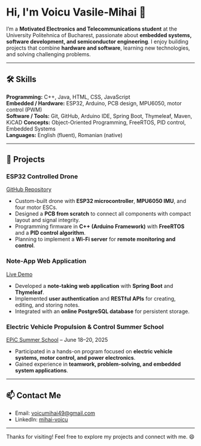 # Hi, I'm Voicu Vasile-Mihai 👋

I’m a **Motivated Electronics and Telecommunications student** at the University Politehnica of Bucharest, passionate about **embedded systems, software development, and semiconductor engineering**. I enjoy building projects that combine **hardware and software**, learning new technologies, and solving challenging problems.

---

## 🛠️ Skills

**Programming:** C++, Java, HTML, CSS, JavaScript  
**Embedded / Hardware:** ESP32, Arduino, PCB design, MPU6050, motor control (PWM)  
**Software / Tools:** Git, GitHub, Arduino IDE, Spring Boot, Thymeleaf, Maven, KiCAD
**Concepts:** Object-Oriented Programming, FreeRTOS, PID control, Embedded Systems  
**Languages:** English (fluent), Romanian (native)  

---

## 🚀 Projects

### **ESP32 Controlled Drone**  
[GitHub Repository](https://github.com/MihaiSpintecatorul76/ESP32-Controlled-Drone)  
- Custom-built drone with **ESP32 microcontroller**, **MPU6050 IMU**, and four motor ESCs.  
- Designed a **PCB from scratch** to connect all components with compact layout and signal integrity.  
- Programming firmware in **C++ (Arduino Framework)** with **FreeRTOS** and a **PID control algorithm**.  
- Planning to implement a **Wi-Fi server** for **remote monitoring and control**.  

### **Note-App Web Application**  
[Live Demo](https://note-app-1vhm.onrender.com/notes)   
- Developed a **note-taking web application** with **Spring Boot** and **Thymeleaf**.  
- Implemented **user authentication** and **RESTful APIs** for creating, editing, and storing notes.  
- Integrated with an **online PostgreSQL database** for persistent storage.  

### **Electric Vehicle Propulsion & Control Summer School**  
[EPiC Summer School](#) – June 18–20, 2025  
- Participated in a hands-on program focused on **electric vehicle systems, motor control, and power electronics**.  
- Gained experience in **teamwork, problem-solving, and embedded system applications**.  

---

## 📫 Contact Me

- Email: [voicumihai49@gmail.com](mailto:voicumihai49@gmail.com)  
- LinkedIn: [mihai-voicu](https://www.linkedin.com/in/vasile-mihai-voicu-088734344/)  

---

Thanks for visiting! Feel free to explore my projects and connect with me. 😄
